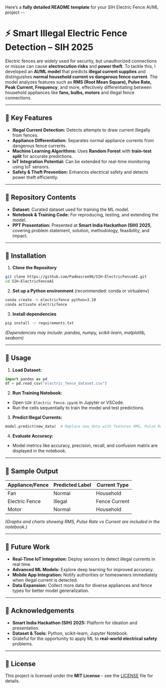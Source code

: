 
Here’s a **fully detailed README template** for your SIH Electric Fence AI/ML project --

# ⚡ Smart Illegal Electric Fence Detection – SIH 2025

Electric fences are widely used for security, but unauthorized connections or misuse can cause **electrocution risks** and **power theft**. To tackle this, I developed an **AI/ML model** that predicts **illegal current supplies** and distinguishes **normal household current vs dangerous fence current**. The model analyzes features such as **RMS (Root Mean Square), Pulse Rate, Peak Current, Frequency**, and more, effectively differentiating between household appliances like **fans, bulbs, motors** and illegal fence connections.

---

## 🔹 Key Features

* **Illegal Current Detection:** Detects attempts to draw current illegally from fences.
* **Appliance Differentiation:** Separates normal appliance currents from dangerous fence currents.
* **Machine Learning Algorithms:** Uses **Random Forest** with **train-test split** for accurate predictions.
* **IoT Integration Potential:** Can be extended for real-time monitoring using IoT sensors.
* **Safety & Theft Prevention:** Enhances electrical safety and detects power theft efficiently.

---

## 🔹 Repository Contents

* **Dataset:** Curated dataset used for training the ML model.
* **Notebook & Training Code:** For reproducing, testing, and extending the model.
* **PPT Presentation:** Presented at **Smart India Hackathon (SIH) 2025**, covering problem statement, solution, methodology, feasibility, and impact.

---

## 🔹 Installation

1. **Clone the Repository**

```bash
git clone https://github.com/Padmasree96/SIH-ElectricFenceAI.git
cd SIH-ElectricFenceAI
```

2. **Set up a Python environment** (recommended: conda or virtualenv)

```bash
conda create -n electricfence python=3.10
conda activate electricfence
```

3. **Install dependencies**

```bash
pip install -r requirements.txt
```

*(Dependencies may include: pandas, numpy, scikit-learn, matplotlib, seaborn)*

---

## 🔹 Usage

1. **Load Dataset:**

```python
import pandas as pd
df = pd.read_csv("electric_fence_dataset.csv")
```

2. **Run Training Notebook:**

* Open `SIH Electric Fence.ipynb` in Jupyter or VSCode.
* Run the cells sequentially to train the model and test predictions.

3. **Predict Illegal Currents:**

```python
model.predict(new_data)  # Replace new_data with features RMS, Pulse Rate, Peak Current, Frequency
```

4. **Evaluate Accuracy:**

* Model metrics like accuracy, precision, recall, and confusion matrix are displayed in the notebook.

---

## 🔹 Sample Output

| Appliance/Fence | Predicted Label | Current Type  |
| --------------- | --------------- | ------------- |
| Fan             | Normal          | Household     |
| Electric Fence  | Illegal         | Fence Current |
| Motor           | Normal          | Household     |

*(Graphs and charts showing RMS, Pulse Rate vs Current are included in the notebook.)*

---

## 🔹 Future Work

* **Real-Time IoT Integration:** Deploy sensors to detect illegal currents in real time.
* **Advanced ML Models:** Explore deep learning for improved accuracy.
* **Mobile App Integration:** Notify authorities or homeowners immediately when illegal current is detected.
* **Data Expansion:** Collect more data for diverse appliances and fence types for better model generalization.

---

## 🔹 Acknowledgements

* **Smart India Hackathon (SIH) 2025:** Platform for ideation and presentation.
* **Dataset & Tools:** Python, scikit-learn, Jupyter Notebook.
* Grateful for the opportunity to apply ML to **real-world electrical safety** problems.

---

## 🔹 License

This project is licensed under the **MIT License** – see the [LICENSE](LICENSE) file for details.
